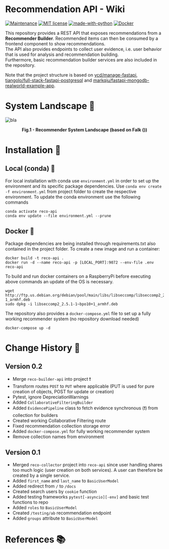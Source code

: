 # Recommendation API - Wiki

[![Maintenance](https://img.shields.io/badge/Maintained%3F-yes-green.svg)](https://GitHub.com/Naereen/StrapDown.js/graphs/commit-activity)
[![MIT license](https://img.shields.io/badge/License-MIT-blue.svg)](https://lbesson.mit-license.org/)
[![made-with-python](https://img.shields.io/badge/Made%20with-Python-1f425f.svg)](https://www.python.org/)
[![Docker](https://badgen.net/badge/icon/docker?icon=docker&label)](https://https://docker.com/)

This repository provides a REST API that exposes recommendations from a **Recommender Builder**. Recommended items can
then be consumed by a frontend component to show recommendations.</br>
The API also provides endpoints to collect user evidence, i.e. user behavior that is used for analysis and
recommendation building.</br>
Furthermore, basic recommendation builder services are also included in the repository.

Note that the project structure is based on
[ycd/manage-fastapi][ycd], [tiangolo/full-stack-fastapi-postgresql][tiangolo]
and [markqiu/fastapi-mongodb-realworld-example-app][markqiu].

# System Landscape :mag_right:

![bla](https://docs.google.com/drawings/d/e/2PACX-1vS9i7dEq_v3Q5sZl99youzzXaFWZBnz5ZRjE_02TE-ZGKP8PJQ9QTFmJ8CwUBxbPMEYl1e3bXcJgZCa/pub?w=1440&h=810)
<figcaption align = "center"><b>Fig.1 - Recommender System Landscape (based on Falk ())</b></figcaption>

# Installation :hammer:

## Local (conda) :snake:

For local installation with conda use `environment.yml` in order to set up the environment and its specific package
dependencies. Use `conda env create -f environment.yml` from project folder to create the respective environment. To
update the conda environment use the following commands

```shell
conda activate reco-api
conda env update --file environment.yml --prune
```

## Docker :whale:

Package dependencies are being installed through requirements.txt also contained in the project folder. To create a new
image and run a container:

```shell
docker build -t reco-api .
docker run -d --name reco-api -p [LOCAL_PORT]:9072 --env-file .env reco-api
```

To build and run docker containers on a RaspberryPi before executing above commands an update of the OS is necessary.

```shell
wget http://ftp.us.debian.org/debian/pool/main/libs/libseccomp/libseccomp2_2.5.1-1_armhf.deb
sudo dpkg -i libseccomp2_2.5.1-1~bpo10+1_armhf.deb
```

The repository also provides a `docker-compose.yml` file to set up a fully working recommender system (no repository
download needed)

```shell
docker-compose up -d
```

# Change History :arrows_counterclockwise:

## Version 0.2

- Merge `reco-builder-api` into project :exclamation:
- Transform routes `POST` to `PUT` where applicable (PUT is used for pure creation of objects, POST for update or
  creation)
- Pytest, ignore DepreciationWarnings
- Added `CollaborativeFilteringBuilder`
- Added `EvidencePipeline` class to fetch evidence synchronous (:exclamation:) from collection for builders
- Created working Collaborative Filtering route
- Fixed recommendation collection storage error
- Added `docker-compose.yml` for fully working recommender system
- Remove collection names from environment

## Version 0.1

- Merged `reco-collector` project into `reco-api` since user handling shares too much logic (user creation on both
  services). A user can therefore be created by a single service.
- Added `first_name` and `last_name` to `BasicUserModel`
- Added redirect from `/` to `/docs`
- Created search users by `cookie` function
- Added testing frameworks `pytest[-asyncio][-env]` and basic test functions to repo
- Added `roles` to `BasicUserModel`
- Created `/testing/ab` recommendation endpoint
- Added `groups` attribute to `BasicUserModel`

# References :books:

[markqiu]: https://github.com/markqiu/fastapi-mongodb-realworld-example-app/tree/master/tests

[tiangolo]: https://github.com/tiangolo/full-stack-fastapi-postgresql/tree/master/%7B%7Bcookiecutter.project_slug%7D%7D/backend/app/app

[ycd]: https://github.com/ycd/manage-fastapi

